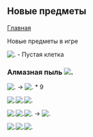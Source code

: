 ## Новые предметы

[Главная](https://nyako.icu/IMoO/)

Новые предметы в игре

![.](https://nyako.icu/IMoO/imgs/blocks/structure_air.png) - Пустая клетка

### Алмазная пыль ![.](https://nyako.icu/IMoO/imgs/items/item/diamond_dust.png)

![.](https://nyako.icu/IMoO/imgs/items/diamond.png) -> ![.](https://nyako.icu/IMoO/imgs/items/item/diamond_dust.png) * 9


![.](https://nyako.icu/IMoO/imgs/items/item/diamond_dust.png)![.](https://nyako.icu/IMoO/imgs/items/item/diamond_dust.png)![.](https://nyako.icu/IMoO/imgs/items/item/diamond_dust.png)

![.](https://nyako.icu/IMoO/imgs/items/item/diamond_dust.png)![.](https://nyako.icu/IMoO/imgs/items/item/diamond_dust.png)![.](https://nyako.icu/IMoO/imgs/items/item/diamond_dust.png) -> ![.](https://nyako.icu/IMoO/imgs/items/diamond.png)

![.](https://nyako.icu/IMoO/imgs/items/item/diamond_dust.png)![.](https://nyako.icu/IMoO/imgs/items/item/diamond_dust.png)![.](https://nyako.icu/IMoO/imgs/items/item/diamond_dust.png)